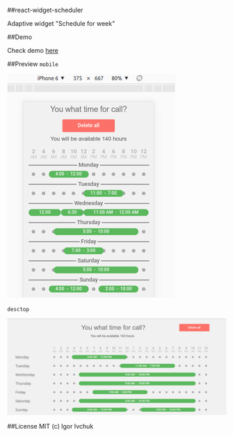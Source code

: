 ##react-widget-scheduler

Adaptive widget "Schedule for week" 

##Demo

Check demo <a href="https://kre1z0.github.io/table/" target='_blank'>here</a>


##Preview
`mobile `

<img src="./src/static/mobile.png" alt="mobile" />

`desctop`

<img src="./src/static/desctop.png" alt="mobile" />

##License
MIT (c) Igor Ivchuk